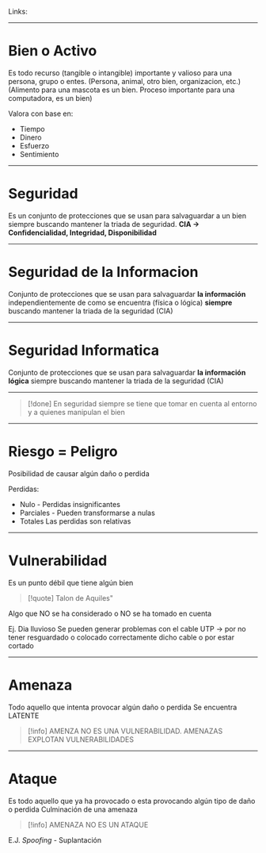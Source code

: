 Links:
___
# Bien o Activo
Es todo recurso (tangible o intangible) importante y valioso para una persona, grupo o entes.
(Persona, animal, otro bien, organizacion, etc.)
(Alimento para una mascota es un bien. Proceso importante para una computadora, es un bien)

Valora con base en:
- Tiempo
- Dinero
- Esfuerzo
- Sentimiento

___
# Seguridad
Es un conjunto de protecciones que se usan para salvaguardar a un bien siempre buscando mantener la triada de seguridad.
**CIA -> Confidencialidad, Integridad, Disponibilidad**

___
# Seguridad de la Informacion
Conjunto de protecciones que se usan para salvaguardar **la información** independientemente de como se encuentra (física o lógica) **siempre** buscando mantener la triada de la seguridad (CIA)

___
# Seguridad Informatica
Conjunto de protecciones que se usan para salvaguardar **la información lógica** siempre buscando mantener la triada de la seguridad (CIA)

___

>[!done] En seguridad siempre se tiene que tomar en cuenta al entorno y a quienes manipulan el bien

___
# Riesgo = Peligro
Posibilidad de causar algún daño o perdida

Perdidas:
- Nulo - Perdidas insignificantes
- Parciales - Pueden transformarse a nulas
- Totales
Las perdidas son relativas

___
# Vulnerabilidad
Es un punto débil que tiene algún bien

> [!quote] Talon de Aquiles"

Algo que NO se ha considerado o NO se ha tomado en cuenta

Ej. Dia lluvioso
	Se pueden generar problemas con el cable UTP -> por no tener resguardado o colocado correctamente dicho cable o por estar cortado

___
# Amenaza
Todo aquello que intenta provocar algún daño o perdida
Se encuentra LATENTE

>[!info] AMENZA NO ES UNA VULNERABILIDAD. AMENAZAS EXPLOTAN VULNERABILIDADES

___
# Ataque
Es todo aquello que ya ha provocado o esta provocando algún tipo de daño o perdida
Culminación de una amenaza

>[!info] AMENAZA NO ES UN ATAQUE

E.J. *Spoofing* - Suplantación

